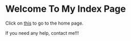 # Welcome To My Index Page 


Click on [this](https://advaithravishankar.github.io/cse15l-lab-reports/home.md) to go to the home page.

If you need any help, contact me!!!
